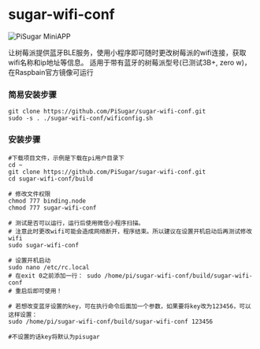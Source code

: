# sugar-wifi-conf

![PiSugar MiniAPP](https://raw.githubusercontent.com/PiSugar/sugar-wifi-conf/master/image/qrcode.jpg)

让树莓派提供蓝牙BLE服务，使用小程序即可随时更改树莓派的wifi连接，获取wifi名称和ip地址等信息。
适用于带有蓝牙的树莓派型号(已测试3B+, zero w)，在Raspbain官方镜像可运行

### 简易安装步骤
```
git clone https://github.com/PiSugar/sugar-wifi-conf.git
sudo -s . ./sugar-wifi-conf/wificonfig.sh
```
### 安装步骤


```
#下载项目文件，示例是下载在pi用户目录下
cd ~
git clone https://github.com/PiSugar/sugar-wifi-conf.git
cd sugar-wifi-conf/build

# 修改文件权限
chmod 777 binding.node
chmod 777 sugar-wifi-conf

# 测试是否可以运行，运行后使用微信小程序扫描。
# 注意此时更改wifi可能会造成网络断开，程序结束。所以建议在设置开机启动后再测试修改wifi
sudo sugar-wifi-conf

# 设置开机启动
sudo nano /etc/rc.local
# 在exit 0之前添加一行： sudo /home/pi/sugar-wifi-conf/build/sugar-wifi-conf
# 重启后即可使用！

# 若想改变蓝牙设置的key，可在执行命令后面加一个参数，如果要将key改为123456，可以这样设置：
sudo /home/pi/sugar-wifi-conf/build/sugar-wifi-conf 123456

#不设置的话key将默认为pisugar

```





